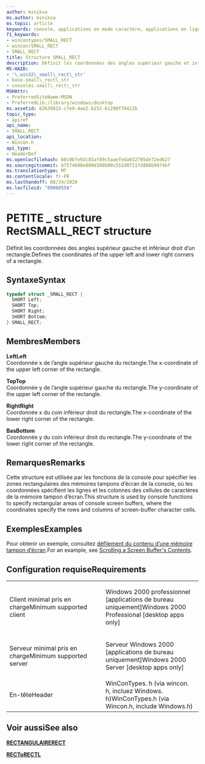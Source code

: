 ```yaml
---
author: miniksa
ms.author: miniksa
ms.topic: article
keywords: console, applications en mode caractère, applications en ligne de commande, applications Terminal Server, API de console
f1_keywords:
- wincontypes/SMALL_RECT
- wincon/SMALL_RECT
- SMALL_RECT
title: Structure SMALL_RECT
description: Définit les coordonnées des angles supérieur gauche et inférieur droit d’un rectangle.
MS-HAID:
- '\_win32\_small\_rect\_str'
- base.small\_rect\_str
- consoles.small\_rect\_str
MSHAttr:
- PreferredSiteName:MSDN
- PreferredLib:/library/windows/desktop
ms.assetid: 62639815-c7e9-4ae2-b152-61290f78422b
topic_type:
- apiref
api_name:
- SMALL_RECT
api_location:
- Wincon.h
api_type:
- HeaderDef
ms.openlocfilehash: b0c0bfe93c85af89c5aaefeda032795de72ed627
ms.sourcegitcommit: b75f4688e080d300b80c552d0711fdd86b9974bf
ms.translationtype: MT
ms.contentlocale: fr-FR
ms.lasthandoff: 08/24/2020
ms.locfileid: "89060558"
---
```

# <a name="small_rect-structure"></a><span data-ttu-id="7b038-104">PETITE \_ structure Rect</span><span class="sxs-lookup"><span data-stu-id="7b038-104">SMALL\_RECT structure</span></span>


<span data-ttu-id="7b038-105">Définit les coordonnées des angles supérieur gauche et inférieur droit d’un rectangle.</span><span class="sxs-lookup"><span data-stu-id="7b038-105">Defines the coordinates of the upper left and lower right corners of a rectangle.</span></span>

<a name="syntax"></a><span data-ttu-id="7b038-106">Syntaxe</span><span class="sxs-lookup"><span data-stu-id="7b038-106">Syntax</span></span>
------

```C
typedef struct _SMALL_RECT {
  SHORT Left;
  SHORT Top;
  SHORT Right;
  SHORT Bottom;
} SMALL_RECT;
```

<a name="members"></a><span data-ttu-id="7b038-107">Membres</span><span class="sxs-lookup"><span data-stu-id="7b038-107">Members</span></span>
-------

<span data-ttu-id="7b038-108">**Left**</span><span class="sxs-lookup"><span data-stu-id="7b038-108">**Left**</span></span>  
<span data-ttu-id="7b038-109">Coordonnée x de l’angle supérieur gauche du rectangle.</span><span class="sxs-lookup"><span data-stu-id="7b038-109">The x-coordinate of the upper left corner of the rectangle.</span></span>

<span data-ttu-id="7b038-110">**Top**</span><span class="sxs-lookup"><span data-stu-id="7b038-110">**Top**</span></span>  
<span data-ttu-id="7b038-111">Coordonnée y de l’angle supérieur gauche du rectangle.</span><span class="sxs-lookup"><span data-stu-id="7b038-111">The y-coordinate of the upper left corner of the rectangle.</span></span>

<span data-ttu-id="7b038-112">**Right**</span><span class="sxs-lookup"><span data-stu-id="7b038-112">**Right**</span></span>  
<span data-ttu-id="7b038-113">Coordonnée x du coin inférieur droit du rectangle.</span><span class="sxs-lookup"><span data-stu-id="7b038-113">The x-coordinate of the lower right corner of the rectangle.</span></span>

<span data-ttu-id="7b038-114">**Bas**</span><span class="sxs-lookup"><span data-stu-id="7b038-114">**Bottom**</span></span>  
<span data-ttu-id="7b038-115">Coordonnée y du coin inférieur droit du rectangle.</span><span class="sxs-lookup"><span data-stu-id="7b038-115">The y-coordinate of the lower right corner of the rectangle.</span></span>

<a name="remarks"></a><span data-ttu-id="7b038-116">Remarques</span><span class="sxs-lookup"><span data-stu-id="7b038-116">Remarks</span></span>
-------

<span data-ttu-id="7b038-117">Cette structure est utilisée par les fonctions de la console pour spécifier les zones rectangulaires des mémoires tampons d’écran de la console, où les coordonnées spécifient les lignes et les colonnes des cellules de caractères de la mémoire tampon d’écran.</span><span class="sxs-lookup"><span data-stu-id="7b038-117">This structure is used by console functions to specify rectangular areas of console screen buffers, where the coordinates specify the rows and columns of screen-buffer character cells.</span></span>

<a name="examples"></a><span data-ttu-id="7b038-118">Exemples</span><span class="sxs-lookup"><span data-stu-id="7b038-118">Examples</span></span>
--------

<span data-ttu-id="7b038-119">Pour obtenir un exemple, consultez [défilement du contenu d’une mémoire tampon d’écran](scrolling-a-screen-buffer-s-contents.md).</span><span class="sxs-lookup"><span data-stu-id="7b038-119">For an example, see [Scrolling a Screen Buffer's Contents](scrolling-a-screen-buffer-s-contents.md).</span></span>

<a name="requirements"></a><span data-ttu-id="7b038-120">Configuration requise</span><span class="sxs-lookup"><span data-stu-id="7b038-120">Requirements</span></span>
------------

<table>
<colgroup>
<col width="50%" />
<col width="50%" />
</colgroup>
<tbody>
<tr class="odd">
<td><p><span data-ttu-id="7b038-121">Client minimal pris en charge</span><span class="sxs-lookup"><span data-stu-id="7b038-121">Minimum supported client</span></span></p></td>
<td><p><span data-ttu-id="7b038-122">Windows 2000 professionnel [applications de bureau uniquement]</span><span class="sxs-lookup"><span data-stu-id="7b038-122">Windows 2000 Professional [desktop apps only]</span></span></p></td>
</tr>
<tr class="even">
<td><p><span data-ttu-id="7b038-123">Serveur minimal pris en charge</span><span class="sxs-lookup"><span data-stu-id="7b038-123">Minimum supported server</span></span></p></td>
<td><p><span data-ttu-id="7b038-124">Serveur Windows 2000 [applications de bureau uniquement]</span><span class="sxs-lookup"><span data-stu-id="7b038-124">Windows 2000 Server [desktop apps only]</span></span></p></td>
</tr>
<tr class="odd">
<td><p><span data-ttu-id="7b038-125">En-tête</span><span class="sxs-lookup"><span data-stu-id="7b038-125">Header</span></span></p></td>
<td><span data-ttu-id="7b038-126">WinConTypes. h (via wincon. h, incluez Windows. h)</span><span class="sxs-lookup"><span data-stu-id="7b038-126">WinConTypes.h (via Wincon.h, include Windows.h)</span></span></td>
</tr>
</tbody>
</table>

## <a name="span-idsee_alsospansee-also"></a><span data-ttu-id="7b038-127"><span id="see_also"></span>Voir aussi</span><span class="sxs-lookup"><span data-stu-id="7b038-127"><span id="see_also"></span>See also</span></span>


[<span data-ttu-id="7b038-128">**RECTANGULAIRE**</span><span class="sxs-lookup"><span data-stu-id="7b038-128">**RECT**</span></span>](https://msdn.microsoft.com/library/windows/desktop/dd162897)

[<span data-ttu-id="7b038-129">**RECTo**</span><span class="sxs-lookup"><span data-stu-id="7b038-129">**RECTL**</span></span>](https://msdn.microsoft.com/library/windows/desktop/dd162907)

 

 




